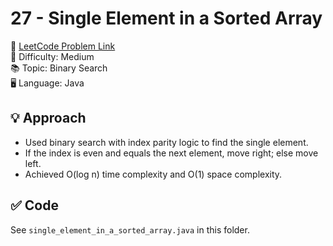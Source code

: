 # 27 - Single Element in a Sorted Array

🔗 [LeetCode Problem Link](https://leetcode.com/problems/single-element-in-a-sorted-array/)  
📌 Difficulty: Medium  
📚 Topic: Binary Search  
🖥️ Language: Java

## 💡 Approach
- Used binary search with index parity logic to find the single element.
- If the index is even and equals the next element, move right; else move left.
- Achieved O(log n) time complexity and O(1) space complexity.

## ✅ Code
See `single_element_in_a_sorted_array.java` in this folder.
